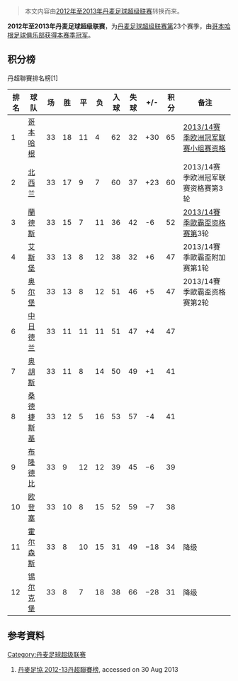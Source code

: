 > 本文内容由[2012年至2013年丹麦足球超级联赛](https://zh.wikipedia.org/wiki/2012年至2013年丹麦足球超级联赛)转换而来。


**2012年至2013年丹麦足球超级联赛**，为[丹麦足球超级联赛第](https://zh.wikipedia.org/wiki/丹麦足球超级联赛 "wikilink")23个赛季，由[哥本哈根足球俱乐部获得本赛季冠军](https://zh.wikipedia.org/wiki/哥本哈根足球俱乐部 "wikilink")。

## 积分榜

丹超聯賽排名榜\[1\]

| 排名 | 球队                                                           | 场  | 胜  | 平  | 负  | 入球 | 失球 | \+/- | 积分 | 备注                                                                               |
| -- | ------------------------------------------------------------ | -- | -- | -- | -- | -- | -- | ---- | -- | -------------------------------------------------------------------------------- |
| 1  | [哥本哈根](https://zh.wikipedia.org/wiki/哥本哈根足球俱乐部 "wikilink")   | 33 | 18 | 11 | 4  | 62 | 32 | \+30 | 65 | [2013/14赛季欧洲冠军联赛小组赛资格](https://zh.wikipedia.org/wiki/2013/14赛季欧洲冠军联赛 "wikilink") |
| 2  | [北西兰](../Page/北西兰足球俱乐部.md "wikilink")                        | 33 | 17 | 9  | 7  | 60 | 37 | \+23 | 60 | 2013/14赛季欧洲冠军联赛资格赛第3轮                                                            |
| 3  | [蘭德斯](../Page/兰讷斯足球俱乐部.md "wikilink")                        | 33 | 15 | 7  | 11 | 36 | 42 | \-6  | 52 | [2013/14賽季歐霸盃资格赛第](https://zh.wikipedia.org/wiki/2013–14賽季歐霸盃 "wikilink")3轮      |
| 4  | [艾斯堡](../Page/埃斯比约联合足球俱乐部.md "wikilink")                     | 33 | 13 | 8  | 12 | 38 | 32 | \+6  | 47 | 2013/14賽季歐霸盃附加赛第1轮                                                               |
| 5  | [奥尔堡](https://zh.wikipedia.org/wiki/奥尔堡足球俱乐部 "wikilink")     | 33 | 13 | 8  | 12 | 51 | 46 | \+5  | 47 | 2013/14賽季歐霸盃资格赛第2轮                                                               |
| 6  | [中日德兰](../Page/中日德兰足球俱乐部.md "wikilink")                      | 33 | 11 | 11 | 11 | 51 | 47 | \+4  | 47 |                                                                                  |
| 7  | [奥胡斯](../Page/奥胡斯体操协会俱乐部.md "wikilink")                      | 33 | 11 | 8  | 14 | 50 | 49 | \+1  | 41 |                                                                                  |
| 8  | [桑德捷斯基](https://zh.wikipedia.org/wiki/桑德捷斯基足球俱乐部 "wikilink") | 33 | 12 | 5  | 16 | 53 | 57 | \-4  | 41 |                                                                                  |
| 9  | [布隆德比](https://zh.wikipedia.org/wiki/布隆德比足球俱乐部 "wikilink")   | 33 | 9  | 12 | 12 | 39 | 45 | −6   | 39 |                                                                                  |
| 10 | [欧登塞](../Page/欧登塞足球俱乐部.md "wikilink")                        | 33 | 10 | 8  | 15 | 52 | 59 | −7   | 38 |                                                                                  |
| 11 | [霍尔森斯](https://zh.wikipedia.org/wiki/霍尔森斯联合俱乐部 "wikilink")   | 33 | 8  | 10 | 15 | 31 | 49 | −18  | 34 | 降级                                                                               |
| 12 | [锡尔克堡](https://zh.wikipedia.org/wiki/锡尔克堡IF "wikilink")      | 33 | 8  | 7  | 18 | 38 | 66 | −28  | 31 | 降级                                                                               |

## 参考資料

[Category:丹麦足球超级联赛](https://zh.wikipedia.org/wiki/Category:丹麦足球超级联赛 "wikilink")

1.  [丹麥足協 2012-13丹超聯賽榜](http://www.dbu.dk/turneringer_og_resultater/resultatsoegning/position.aspx?poolid=148840), accessed on 30 Aug 2013